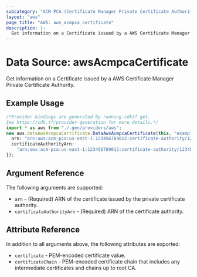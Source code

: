 ```yaml
---
subcategory: "ACM PCA (Certificate Manager Private Certificate Authority)"
layout: "aws"
page_title: "AWS: aws_acmpca_certificate"
description: |-
  Get information on a Certificate issued by a AWS Certificate Manager Private Certificate Authority
---
```


# Data Source: awsAcmpcaCertificate

Get information on a Certificate issued by a AWS Certificate Manager Private Certificate Authority.

## Example Usage

```typescript
/*Provider bindings are generated by running cdktf get.
See https://cdk.tf/provider-generation for more details.*/
import * as aws from "./.gen/providers/aws";
new aws.dataAwsAcmpcaCertificate.DataAwsAcmpcaCertificate(this, "example", {
  arn: "arn:aws:acm-pca:us-east-1:123456789012:certificate-authority/12345678-1234-1234-1234-123456789012/certificate/1234b4a0d73e2056789bdbe77d5b1a23",
  certificateAuthorityArn:
    "arn:aws:acm-pca:us-east-1:123456789012:certificate-authority/12345678-1234-1234-1234-123456789012",
});

```

## Argument Reference

The following arguments are supported:

* `arn` - (Required) ARN of the certificate issued by the private certificate authority.
* `certificateAuthorityArn` - (Required) ARN of the certificate authority.

## Attribute Reference

In addition to all arguments above, the following attributes are exported:

* `certificate` - PEM-encoded certificate value.
* `certificateChain` - PEM-encoded certificate chain that includes any intermediate certificates and chains up to root CA.
